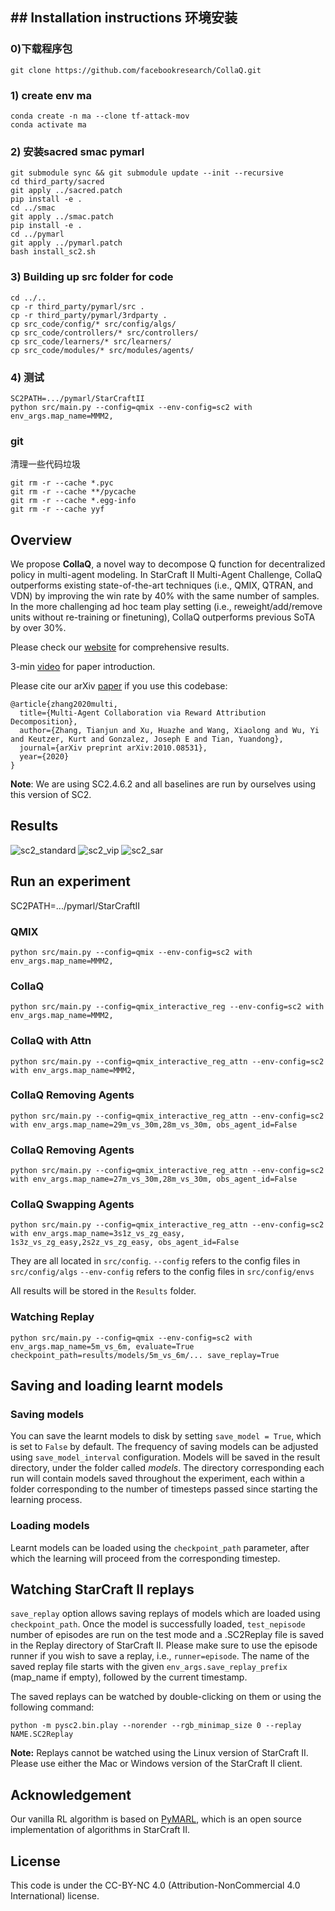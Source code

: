 ## ## Installation instructions 环境安装
### 0)下载程序包
```
git clone https://github.com/facebookresearch/CollaQ.git
```
### 1) create env ma
```
conda create -n ma --clone tf-attack-mov
conda activate ma
```
### 2) 安装sacred smac pymarl
```
git submodule sync && git submodule update --init --recursive
cd third_party/sacred
git apply ../sacred.patch
pip install -e .
cd ../smac
git apply ../smac.patch
pip install -e .
cd ../pymarl
git apply ../pymarl.patch
bash install_sc2.sh
```
### 3) Building up src folder for code
```
cd ../..
cp -r third_party/pymarl/src .
cp -r third_party/pymarl/3rdparty .
cp src_code/config/* src/config/algs/
cp src_code/controllers/* src/controllers/
cp src_code/learners/* src/learners/
cp src_code/modules/* src/modules/agents/

```
### 4) 测试
```
SC2PATH=.../pymarl/StarCraftII
python src/main.py --config=qmix --env-config=sc2 with env_args.map_name=MMM2,
```
### git
清理一些代码垃圾
```
git rm -r --cache *.pyc 
git rm -r --cache **/pycache 
git rm -r --cache *.egg-info 
git rm -r --cache yyf
```
## Overview
We propose **CollaQ**, a novel way to decompose Q function for decentralized policy in multi-agent modeling. In StarCraft II Multi-Agent Challenge, CollaQ outperforms existing state-of-the-art techniques (i.e., QMIX, QTRAN, and VDN) by improving the win rate by 40% with the same number of samples. In the more challenging ad hoc team play setting (i.e., reweight/add/remove units without re-training or finetuning), CollaQ outperforms previous SoTA by over 30%. 

Please check our [website](https://sites.google.com/view/multi-agent-collaq-public) for comprehensive results.

3-min [video](http://yuandong-tian.com/collaQ.mp4) for paper introduction. 

Please cite our arXiv [paper](https://arxiv.org/abs/2010.08531) if you use this codebase:

```
@article{zhang2020multi,
  title={Multi-Agent Collaboration via Reward Attribution Decomposition},
  author={Zhang, Tianjun and Xu, Huazhe and Wang, Xiaolong and Wu, Yi and Keutzer, Kurt and Gonzalez, Joseph E and Tian, Yuandong},
  journal={arXiv preprint arXiv:2010.08531},
  year={2020}
}
```

**Note**: We are using SC2.4.6.2 and all baselines are run by ourselves using this version of SC2.



## Results
![sc2_standard](/figures/sc2_standard.png?raw=true)
![sc2_vip](/figures/sc2_vip.png?raw=true)
![sc2_sar](/figures/sc2_sar.png?raw=true)


## Run an experiment 
SC2PATH=.../pymarl/StarCraftII

### QMIX
```
python src/main.py --config=qmix --env-config=sc2 with env_args.map_name=MMM2,
```

### CollaQ
```
python src/main.py --config=qmix_interactive_reg --env-config=sc2 with env_args.map_name=MMM2,
```

### CollaQ with Attn
```
python src/main.py --config=qmix_interactive_reg_attn --env-config=sc2 with env_args.map_name=MMM2,
```

### CollaQ Removing Agents
```
python src/main.py --config=qmix_interactive_reg_attn --env-config=sc2 with env_args.map_name=29m_vs_30m,28m_vs_30m, obs_agent_id=False
```

### CollaQ Removing Agents
```
python src/main.py --config=qmix_interactive_reg_attn --env-config=sc2 with env_args.map_name=27m_vs_30m,28m_vs_30m, obs_agent_id=False
```

### CollaQ Swapping Agents
```
python src/main.py --config=qmix_interactive_reg_attn --env-config=sc2 with env_args.map_name=3s1z_vs_zg_easy, 1s3z_vs_zg_easy,2s2z_vs_zg_easy, obs_agent_id=False
```

They are all located in `src/config`.
`--config` refers to the config files in `src/config/algs`
`--env-config` refers to the config files in `src/config/envs`

All results will be stored in the `Results` folder.

### Watching Replay
```
python src/main.py --config=qmix --env-config=sc2 with env_args.map_name=5m_vs_6m, evaluate=True checkpoint_path=results/models/5m_vs_6m/... save_replay=True
```

## Saving and loading learnt models

### Saving models

You can save the learnt models to disk by setting `save_model = True`, which is set to `False` by default. The frequency of saving models can be adjusted using `save_model_interval` configuration. Models will be saved in the result directory, under the folder called *models*. The directory corresponding each run will contain models saved throughout the experiment, each within a folder corresponding to the number of timesteps passed since starting the learning process.

### Loading models

Learnt models can be loaded using the `checkpoint_path` parameter, after which the learning will proceed from the corresponding timestep. 

## Watching StarCraft II replays

`save_replay` option allows saving replays of models which are loaded using `checkpoint_path`. Once the model is successfully loaded, `test_nepisode` number of episodes are run on the test mode and a .SC2Replay file is saved in the Replay directory of StarCraft II. Please make sure to use the episode runner if you wish to save a replay, i.e., `runner=episode`. The name of the saved replay file starts with the given `env_args.save_replay_prefix` (map_name if empty), followed by the current timestamp. 

The saved replays can be watched by double-clicking on them or using the following command:

```shell
python -m pysc2.bin.play --norender --rgb_minimap_size 0 --replay NAME.SC2Replay
```

**Note:** Replays cannot be watched using the Linux version of StarCraft II. Please use either the Mac or Windows version of the StarCraft II client.

## Acknowledgement

Our vanilla RL algorithm is based on [PyMARL](https://github.com/oxwhirl/pymarl), which is an open source implementation of algorithms in StarCraft II.

## License

This code is under the CC-BY-NC 4.0 (Attribution-NonCommercial 4.0 International) license.
